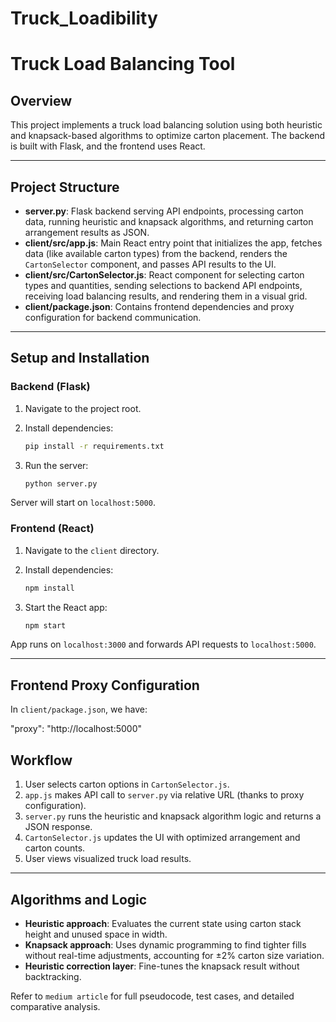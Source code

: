 # Truck_Loadibility
# Truck Load Balancing Tool

## Overview
This project implements a truck load balancing solution using both heuristic and knapsack-based algorithms to optimize carton placement. The backend is built with Flask, and the frontend uses React.

---

## Project Structure

- **server.py**: Flask backend serving API endpoints, processing carton data, running heuristic and knapsack algorithms, and returning carton arrangement results as JSON.
- **client/src/app.js**: Main React entry point that initializes the app, fetches data (like available carton types) from the backend, renders the `CartonSelector` component, and passes API results to the UI.
- **client/src/CartonSelector.js**: React component for selecting carton types and quantities, sending selections to backend API endpoints, receiving load balancing results, and rendering them in a visual grid.
- **client/package.json**: Contains frontend dependencies and proxy configuration for backend communication.

---

## Setup and Installation

### Backend (Flask)

1. Navigate to the project root.
2. Install dependencies:

    ```bash
    pip install -r requirements.txt
    ```

3. Run the server:

    ```bash
    python server.py
    ```

Server will start on `localhost:5000`.

### Frontend (React)

1. Navigate to the `client` directory.
2. Install dependencies:

    ```bash
    npm install
    ```

3. Start the React app:

    ```bash
    npm start
    ```

App runs on `localhost:3000` and forwards API requests to `localhost:5000`.

---

## Frontend Proxy Configuration

In `client/package.json`, we have:


"proxy": "http://localhost:5000"


## Workflow

1. User selects carton options in `CartonSelector.js`.
2. `app.js` makes API call to `server.py` via relative URL (thanks to proxy configuration).
3. `server.py` runs the heuristic and knapsack algorithm logic and returns a JSON response.
4. `CartonSelector.js` updates the UI with optimized arrangement and carton counts.
5. User views visualized truck load results.

---

## Algorithms and Logic

- **Heuristic approach**: Evaluates the current state using carton stack height and unused space in width.
- **Knapsack approach**: Uses dynamic programming to find tighter fills without real-time adjustments, accounting for ±2% carton size variation.
- **Heuristic correction layer**: Fine-tunes the knapsack result without backtracking.

Refer to `medium article` for full pseudocode, test cases, and detailed comparative analysis.

